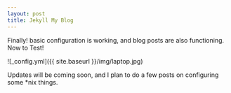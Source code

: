 ```yaml
---
layout: post
title: Jekyll My Blog
---
```


Finally! basic configuration is working, and blog posts are also functioning. Now to Test!

![_config.yml]({{ site.baseurl }}/img/laptop.jpg)

Updates will be coming soon, and I plan to do a few posts on configuring some *nix things.